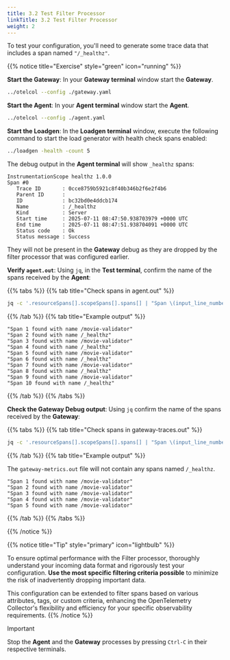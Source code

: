 ```yaml
---
title: 3.2 Test Filter Processor
linkTitle: 3.2 Test Filter Processor
weight: 2
---
```


To test your configuration, you'll need to generate some trace data that includes a span named `"/_healthz"`.

{{% notice title="Exercise" style="green" icon="running" %}}

**Start the Gateway**: In your **Gateway terminal** window start the **Gateway**.

```bash
../otelcol --config ./gateway.yaml
```

**Start the Agent**: In your **Agent terminal** window start the **Agent**.

```bash
../otelcol --config ./agent.yaml
```

**Start the Loadgen**: In the **Loadgen terminal** window, execute the following command to start the load generator with health check spans enabled:
  
```bash
../loadgen -health -count 5
```

 The debug output in the **Agent terminal** will show `_healthz` spans:

 ```text
 InstrumentationScope healthz 1.0.0
Span #0
    Trace ID       : 0cce8759b5921c8f40b346b2f6e2f4b6
    Parent ID      :
    ID             : bc32bd0e4ddcb174
    Name           : /_healthz
    Kind           : Server
    Start time     : 2025-07-11 08:47:50.938703979 +0000 UTC
    End time       : 2025-07-11 08:47:51.938704091 +0000 UTC
    Status code    : Ok
    Status message : Success
```

They will not be present in the **Gateway** debug as they are dropped by the filter processor that was configured earlier.

**Verify `agent.out`**: Using `jq`, in the **Test terminal**, confirm the name of the spans received by the **Agent**:

{{% tabs %}}
{{% tab title="Check spans in agent.out" %}}

```bash
jq -c '.resourceSpans[].scopeSpans[].spans[] | "Span \(input_line_number) found with name \(.name)"' ./agent.out
```

{{% /tab %}}
{{% tab title="Example output" %}}

```text
"Span 1 found with name /movie-validator"
"Span 2 found with name /_healthz"
"Span 3 found with name /movie-validator"
"Span 4 found with name /_healthz"
"Span 5 found with name /movie-validator"
"Span 6 found with name /_healthz"
"Span 7 found with name /movie-validator"
"Span 8 found with name /_healthz"
"Span 9 found with name /movie-validator"
"Span 10 found with name /_healthz"
```

{{% /tab %}}
{{% /tabs %}}

**Check the Gateway Debug output**: Using `jq` confirm the name of the spans received by the **Gateway**:

{{% tabs %}}
{{% tab title="Check spans in gateway-traces.out" %}}

```bash
jq -c '.resourceSpans[].scopeSpans[].spans[] | "Span \(input_line_number) found with name \(.name)"' ./gateway-traces.out
```

{{% /tab %}}
{{% tab title="Example output" %}}

The `gateway-metrics.out` file will not contain any spans named `/_healthz`.

```text
"Span 1 found with name /movie-validator"
"Span 2 found with name /movie-validator"
"Span 3 found with name /movie-validator"
"Span 4 found with name /movie-validator"
"Span 5 found with name /movie-validator"
```

{{% /tab %}}
{{% /tabs %}}

{{% /notice %}}

{{% notice title="Tip" style="primary" icon="lightbulb" %}}

To ensure optimal performance with the Filter processor, thoroughly understand your incoming data format and rigorously test your configuration. **Use the most specific filtering criteria possible** to minimize the risk of inadvertently dropping important data.

This configuration can be extended to filter spans based on various attributes, tags, or custom criteria, enhancing the OpenTelemetry Collector's flexibility and efficiency for your specific observability requirements.
{{% /notice %}}

> [!IMPORTANT]
> Stop the **Agent** and the **Gateway** processes by pressing `Ctrl-C` in their respective terminals.

<!--
---
The following excises can be done in your own time after the workshop.

**(Optional) Modify the Filter Condition**:

If you’d like, you can customize the filter condition to drop spans based on different criteria. This step is optional and can be explored later. For example, you might configure the filter to drop spans that include a specific tag or attribute.

Here’s an example of dropping spans based on an attribute:

```yaml
filter:
  error_mode: ignore
  traces:
    span:
      - 'attributes["service.name"] == "frontend"'
```

This filter would drop spans where the `service.name` attribute is set to `frontend`.

**(Optional) Filter Multiple Spans**:

You can filter out multiple span names by extending the span list:

```yaml
filter:
  error_mode: ignore
  traces:
    span:
      - 'name == "/_healthz"'
      - 'name == "/internal/metrics"'
```

This will drop spans with the names `"/_healthz"` and `"/internal/metrics"`.
-->
